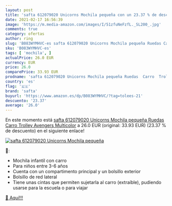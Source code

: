 ```yaml
---
layout: post
title: 'safta 612079020 Unicorns Mochila pequeña con un 23.37 % de descuento'
date: 2021-02-17 16:56:39
image: 'https://m.media-amazon.com/images/I/51zfuNeFzfL._SL200_.jpg'
comments: true
category: ofertas
author: ring
slug: 'B083WYMHVC-es safta 612079020 Unicorns Mochila pequeña Ruedas Carro...'
sku: 'B083WYMHVC-es'
tags: [ 'mochila', ]
actualPrice: 26.0 EUR
currency: EUR
price: 26.0
comparePrice: 33.93 EUR
prodname: 'safta 612079020 Unicorns Mochila pequeña Ruedas  Carro  Trolley Avengers  Multicolor'
country: 'es'
flag: '🇪🇸'
brand: 'safta'
buyurl: 'https://www.amazon.es/dp/B083WYMHVC/?tag=tolees-21'
descuento: '23.37'
average: '26.0'
---
```


En este momento está [safta 612079020 Unicorns Mochila pequeña Ruedas  Carro  Trolley Avengers  Multicolor](https://www.amazon.es/dp/B083WYMHVC/?tag=tolees-21) a 26.0 EUR (original: 33.93 EUR) (23.37 %  de descuento) en el siguiente enlace!

[![safta 612079020 Unicorns Mochila pequeña](https://m.media-amazon.com/images/I/51zfuNeFzfL._SL200_.jpg)](https://www.amazon.es/dp/B083WYMHVC/?tag=tolees-21)

🔎:

- Mochila infantil con carro
- Para niños entre 3-6 años
- Cuenta con un compartimento principal y un bolsillo exterior
- Bolsillo de red lateral
- Tiene unas cintas que permiten sujetarla al carro (extraíble), pudiendo usarse para la escuela o para viajar

[🛒 Aquí!!!](https://www.amazon.es/dp/B083WYMHVC/?tag=tolees-21)
